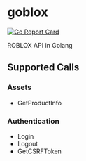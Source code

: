 # goblox

[![Go Report Card](https://goreportcard.com/badge/github.com/ebkr/goblox)](https://goreportcard.com/report/github.com/ebkr/goblox)

ROBLOX API in Golang

## Supported Calls

### Assets
- GetProductInfo

### Authentication
- Login
- Logout
- GetCSRFToken
